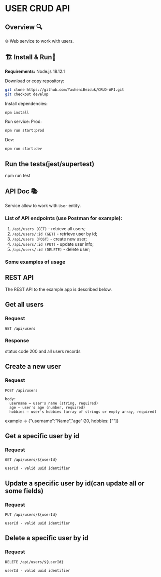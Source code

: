 # USER CRUD API

## Overview 🔍
🌐 Web service to work with users.

## 🏗️ Install & Run🏃
**Requirements:** Node.js 18.12.1

Download or copy repository:

```bash
git clone https://github.com/YauheniBeiduk/CRUD-API.git
git checkout develop
```

Install dependencies:
```bash
npm install
```

Run service:
Prod:
```bash
npm run start:prod
```
Dev:
```bash
npm run start:dev
```

## Run the tests(jest/supertest)
 npm run test


## API Doc 📚

Service allow to work with ``User`` entity.

### List of API endpoints (use Postman for example):

1. `/api/users (GET)` - retrieve all users;
2. `/api/users/:id (GET)` - retrieve user by id;
3. `/api/users (POST)` - create new user;
4. `/api/users/:id (PUT)` - update user info;
5. `/api/users/:id (DELETE)` - delete user;

### Some examples of usage

## REST API

The REST API to the example app is described below.

## Get all users

### Request

`GET /api/users`

### Response

   status code 200 and all users records

## Create a new user

### Request

`POST /api/users`

    body:
      username — user's name (string, required)
      age — user's age (number, required)
      hobbies — user's hobbies (array of strings or empty array, required)
      
   example -> {"username":"Name","age":20, hobbies: [""]}

## Get a specific user by id

### Request

`GET /api/users/${userId}`

    userId - valid uuid identifier


## Update a specific user by id(can update all or some fields)

### Request

`PUT /api/users/${userId}`

    userId - valid uuid identifier


## Delete a specific user by id

### Request

`DELETE /api/users/${userId}`

    userId - valid uuid identifier
